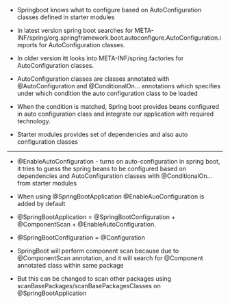 * Springboot knows what to configure based on AutoConfiguration classes defined in starter modules
* In latest version spring boot searches for META-INF/spring/org.springframework.boot.autoconfigure.AutoConfiguration.imports for AutoConfiguration classes.
* In older version itt looks into META-INF/spring.factories for AutoConfiguration classes.
* AutoConfiguration classes are classes annotated with @AutoConfiguration and @ConditionalOn... annotations which specifies under which condition the auto configuration class to be loaded
* When the condition is matched, Spring boot provides beans configured in auto configuration class and integrate our application with required technology.


* Starter modules provides set of dependencies and also auto configuration classes

---

* @EnableAutoConfiguration - turns on auto-configuration in spring boot, it tries to guess the spring beans to be configured based on dependencies and AutoConfiguration classes with @ConditionalOn... from starter modules
* When using @SpringBootApplication @EnableAuoConfiguration is added by default

* @SpringBootApplication = @SpringBootConfiguration + @ComponentScan + @EnableAutoConfiguration.
* @SpringBootConfiguration = @Configuration
* SpringBoot will perform component scan because due to @ComponentScan annotation, and it will search for @Component annotated class within same package
* But this can be changed to scan other packages using scanBasePackages/scanBasePackagesClasses on @SpringBootApplication